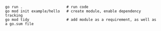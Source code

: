     go run .                    # run code
    go mod init example/hello   # create module, enable dependency tracking
    go mod tidy                 # add module as a requirement, as well as a go.sum file
